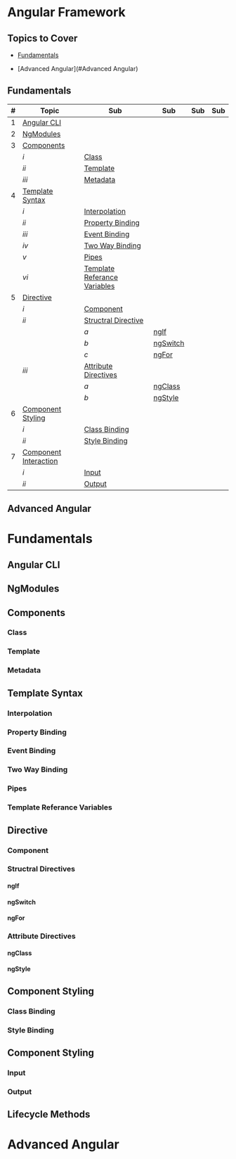 # Angular Framework

## Topics to Cover

* [Fundamentals](#Fundamentals)

* [Advanced Angular](#Advanced Angular)


## Fundamentals

| # | Topic | Sub | Sub | Sub | Sub |
| - | ----- | --- | --- | --- | --- |
| 1 | [Angular CLI](#Angular-CLI) |  |  |  |  |
| 2 | [NgModules](#NgModules) |  |  |  |  |
| 3 | [Components](#Components) |  |  |  |  |
|  | *i* | [Class](#Class) |  |  |  |
|  | *ii* | [Template](#Template) |  |  |  |
|  | *iii* | [Metadata](#Metadata) |  |  |  |
| 4 | [Template Syntax](#Template-Syntax) |  |  |  |  |
|  | *i* | [Interpolation](#Interpolation) |  |  |  |
|  | *ii* | [Property Binding](#Property-Binding) |  |  |  |
|  | *iii* | [Event Binding](#Event-Binding) |  |  |  |
|  | *iv* | [Two Way Binding](#Two-way-Binding) |  |  |  |
|  | *v* | [Pipes](#Pipes) |  |  |  |
|  | *vi* | [Template Referance Variables](#Template-Referance-Variables) |  |  |  |
| 5 | [Directive](#Directive) |  |  |  |  |
|  | *i* | [Component](#Component) |  |  |  |
|  | *ii* | [Structral Directive](#Structral-Directive) |  |  |  |
|  |  | *a* | [ngIf](#ngIf) |  |  |
|  |  | *b* | [ngSwitch](#ngSwitch) |  |  |
|  |  | *c* | [ngFor](#ngFor) |  |  |
|  | *iii* | [Attribute Directives](#Attribute-Directives) |  |  |  |
|  |  | *a* | [ngClass](#ngClass) |  |  |
|  |  | *b* | [ngStyle](#ngStyle) |  |  |
| 6 | [Component Styling](#Component-Styling) |  |  |  |
|  | *i* | [Class Binding](#Class-Binding) |  |  |  |
|  | *ii* | [Style Binding](#Style-Binding) |  |  |  |
| 7 | [Component Interaction](#Component-Interaction) |  |  |  |
|  | *i* | [Input](#Input) |  |  |  |
|  | *ii* | [Output](#Output) |  |  |  |


## Advanced Angular




# Fundamentals

## Angular CLI


## NgModules


## Components

### Class


### Template


### Metadata



## Template Syntax


### Interpolation


### Property Binding


### Event Binding


### Two Way Binding


### Pipes


### Template Referance Variables


## Directive


### Component


### Structral Directives


#### ngIf


#### ngSwitch


#### ngFor


### Attribute Directives


#### ngClass


#### ngStyle


## Component Styling

### Class Binding


### Style Binding


## Component Styling

### Input


### Output


## Lifecycle Methods


# Advanced Angular
